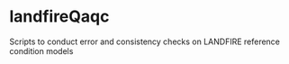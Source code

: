 # landfireQaqc
Scripts to conduct error and consistency checks on LANDFIRE reference condition models
